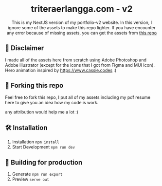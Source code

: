 <div align='center'>
<h1>triteraerlangga.com - v2</h1>
<p>This is my NextJS version of my portfolio-v2 website. In this version, I ignore some of the assets to make this repo lighter. If you have encounter any error because of missing assets, you can get the assets from <a href='https://github.com/troy213/portfolio-v2'>this repo</a></p>
</div>

## 🚨 Disclaimer

I made all of the assets here from scratch using Adobe Photoshop and Adobe Illustrator (except for the icons that I got from Figma and MUI Icon). Hero animation inspired by https://www.cassie.codes :)

## 🍴 Forking this repo

Feel free to fork this repo, I put all of my assets including my pdf resume here to give you an idea how my code is work.

any attribution would help me a lot :)

## 🛠 Installation

1. Installation
   `npm install`
2. Start Development
   `npm run dev`

## 🚀 Building for production

1. Generate
   `npm run export`
2. Preview
   `serve out`
